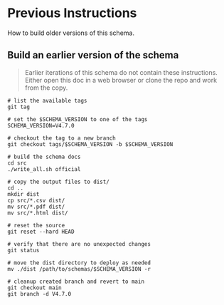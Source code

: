 # Previous Instructions

How to build older versions of this schema.

## Build an earlier version of the schema

> Earlier iterations of this schema do not contain these instructions. Either open this doc in a web browser or clone the repo and work from the copy.

```shell
# list the available tags
git tag

# set the $SCHEMA_VERSION to one of the tags
SCHEMA_VERSION=V4.7.0

# checkout the tag to a new branch
git checkout tags/$SCHEMA_VERSION -b $SCHEMA_VERSION

# build the schema docs
cd src
./write_all.sh official

# copy the output files to dist/
cd ..
mkdir dist
cp src/*.csv dist/
mv src/*.pdf dist/
mv src/*.html dist/

# reset the source 
git reset --hard HEAD

# verify that there are no unexpected changes
git status

# move the dist directory to deploy as needed
mv ./dist /path/to/schemas/$SCHEMA_VERSION -r

# cleanup created branch and revert to main
git checkout main
git branch -d V4.7.0
```
